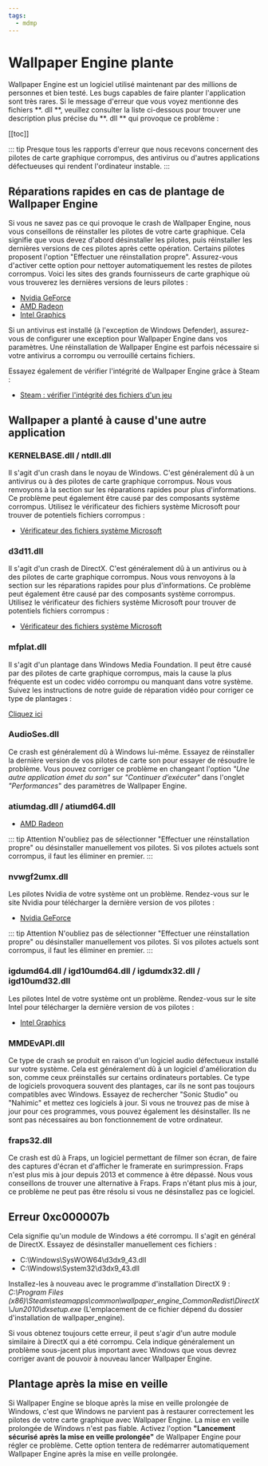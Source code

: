 ```yaml
---
tags:
  - mdmp
---
```


# Wallpaper Engine plante

Wallpaper Engine est un logiciel utilisé maintenant par des millions de personnes et bien testé. Les bugs capables de faire planter l'application sont très rares. Si le message d'erreur que vous voyez mentionne des fichiers **. dll **, veuillez consulter la liste ci-dessous pour trouver une description plus précise du **. dll ** qui provoque ce problème :

[[toc]]

::: tip
Presque tous les rapports d'erreur que nous recevons concernent des pilotes de carte graphique corrompus, des antivirus ou d'autres applications défectueuses qui rendent l'ordinateur instable.
:::

## Réparations rapides en cas de plantage de Wallpaper Engine

Si vous ne savez pas ce qui provoque le crash de Wallpaper Engine, nous vous conseillons de réinstaller les pilotes de votre carte graphique. Cela signifie que vous devez d'abord désinstaller les pilotes, puis réinstaller les dernières versions de ces pilotes après cette opération. Certains pilotes proposent l'option "Effectuer une réinstallation propre". Assurez-vous d'activer cette option pour nettoyer automatiquement les restes de pilotes corrompus. Voici les sites des grands fournisseurs de carte graphique où vous trouverez les dernières versions de leurs pilotes :

* [Nvidia GeForce](https://www.nvidia.com/Download/index.aspx)
* [AMD Radeon](https://www.amd.com/support)
* [Intel Graphics](https://downloadcenter.intel.com/product/80939/Graphics-Drivers)

Si un antivirus est installé (à l'exception de Windows Defender), assurez-vous de configurer une exception pour Wallpaper Engine dans vos paramètres. Une réinstallation de Wallpaper Engine est parfois nécessaire si votre antivirus a corrompu ou verrouillé certains fichiers.

Essayez également de vérifier l'intégrité de Wallpaper Engine grâce à Steam :

* [Steam : vérifier l'intégrité des fichiers d'un jeu](https://support.steampowered.com/kb_article.php?ref=2037-QEUH-3335)

## Wallpaper a planté à cause d'une autre application

### KERNELBASE.dll / ntdll.dll

Il s'agit d'un crash dans le noyau de Windows. C'est généralement dû à un antivirus ou à des pilotes de carte graphique corrompus. Nous vous renvoyons à la section sur les réparations rapides pour plus d'informations. Ce problème peut également être causé par des composants système corrompus. Utilisez le vérificateur des fichiers système Microsoft pour trouver de potentiels fichiers corrompus :

* [Vérificateur des fichiers système Microsoft](https://support.microsoft.com/en-us/help/929833/use-the-system-file-checker-tool-to-repair-missing-or-corrupted-system)

### d3d11.dll

Il s'agit d'un crash de DirectX. C'est généralement dû à un antivirus ou à des pilotes de carte graphique corrompus. Nous vous renvoyons à la section sur les réparations rapides pour plus d'informations. Ce problème peut également être causé par des composants système corrompus. Utilisez le vérificateur des fichiers système Microsoft pour trouver de potentiels fichiers corrompus :

* [Vérificateur des fichiers système Microsoft](https://support.microsoft.com/en-us/help/929833/use-the-system-file-checker-tool-to-repair-missing-or-corrupted-system)

### mfplat.dll

Il s'agit d'un plantage dans Windows Media Foundation. Il peut être causé par des pilotes de carte graphique corrompus, mais la cause la plus fréquente est un codec vidéo corrompu ou manquant dans votre système. Suivez les instructions de notre guide de réparation vidéo pour corriger ce type de plantages :

[Cliquez ici](/noshow/notplaying.html)

### AudioSes.dll

Ce crash est généralement dû à Windows lui-même. Essayez de réinstaller la dernière version de vos pilotes de carte son pour essayer de résoudre le problème. Vous pouvez corriger ce problème en changeant l'option *"Une autre application émet du son"* sur *"Continuer d’exécuter"* dans l'onglet *"Performances*" des paramètres de Wallpaper Engine.

### atiumdag.dll / atiumd64.dll

* [AMD Radeon](https://www.amd.com/support)

::: tip
Attention N'oubliez pas de sélectionner "Effectuer une réinstallation propre" ou désinstaller manuellement vos pilotes. Si vos pilotes actuels sont corrompus, il faut les éliminer en premier.
:::

### nvwgf2umx.dll

Les pilotes Nvidia de votre système ont un problème. Rendez-vous sur le site Nvidia pour télécharger la dernière version de vos pilotes :

* [Nvidia GeForce](https://www.nvidia.com/Download/index.aspx)

::: tip
Attention N'oubliez pas de sélectionner "Effectuer une réinstallation propre" ou désinstaller manuellement vos pilotes. Si vos pilotes actuels sont corrompus, il faut les éliminer en premier.
:::

### igdumd64.dll / igd10umd64.dll / igdumdx32.dll / igd10umd32.dll

Les pilotes Intel de votre système ont un problème. Rendez-vous sur le site Intel pour télécharger la dernière version de vos pilotes :

* [Intel Graphics](https://downloadcenter.intel.com/product/80939/Graphics-Drivers)


### MMDEvAPI.dll

Ce type de crash se produit en raison d'un logiciel audio défectueux installé sur votre système. Cela est généralement dû à un logiciel d'amélioration du son, comme ceux préinstallés sur certains ordinateurs portables. Ce type de logiciels provoquera souvent des plantages, car ils ne sont pas toujours compatibles avec Windows. Essayez de rechercher "Sonic Studio" ou "Nahimic" et mettez ces logiciels à jour. Si vous ne trouvez pas de mise à jour pour ces programmes, vous pouvez également les désinstaller. Ils ne sont pas nécessaires au bon fonctionnement de votre ordinateur.

### fraps32.dll

Ce crash est dû à Fraps, un logiciel permettant de filmer son écran, de faire des captures d'écran et d'afficher le framerate en surimpression. Fraps n'est plus mis à jour depuis 2013 et commence à être dépassé. Nous vous conseillons de trouver une alternative à Fraps. Fraps n'étant plus mis à jour, ce problème ne peut pas être résolu si vous ne désinstallez pas ce logiciel.

## Erreur 0xc000007b

Cela signifie qu'un module de Windows a été corrompu. Il s'agit en général de DirectX. Essayez de désinstaller manuellement ces fichiers :

* C:\Windows\SysWOW64\d3dx9_43.dll
* C:\Windows\System32\d3dx9_43.dll

Installez-les à nouveau avec le programme d'installation DirectX 9 : *C:\Program Files (x86)\Steam\steamapps\common\wallpaper_engine\_CommonRedist\DirectX\Jun2010\dxsetup.exe* (L'emplacement de ce fichier dépend du dossier d'installation de wallpaper_engine).

Si vous obtenez toujours cette erreur, il peut s'agir d'un autre module similaire à DirectX qui a été corrompu. Cela indique généralement un problème sous-jacent plus important avec Windows que vous devrez corriger avant de pouvoir à nouveau lancer Wallpaper Engine.

## Plantage après la mise en veille

Si Wallpaper Engine se bloque après la mise en veille prolongée de Windows, c'est que Windows ne parvient pas à restaurer correctement les pilotes de votre carte graphique avec Wallpaper Engine. La mise en veille prolongée de Windows n'est pas fiable. Activez l'option **"Lancement sécurisé après la mise en veille prolongée"** de Wallpaper Engine pour régler ce problème. Cette option tentera de redémarrer automatiquement Wallpaper Engine après la mise en veille prolongée.